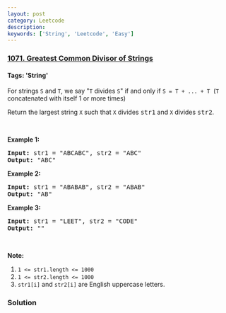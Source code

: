 ```yaml
---
layout: post
category: Leetcode
description: 
keywords: ['String', 'Leetcode', 'Easy']
---
```

### [1071. Greatest Common Divisor of Strings](https://leetcode.com/problems/greatest-common-divisor-of-strings)

#### Tags: 'String'

<div class="content__u3I1 question-content__JfgR"><div><p>For strings <code>S</code> and <code>T</code>, we say "<code>T</code> divides <code>S</code>" if and only if <code>S = T + ... + T</code>  (<code>T</code> concatenated with itself 1 or more times)</p>
<p>Return the largest string <code>X</code> such that <code>X</code> divides <font face="monospace">str1</font> and <code>X</code> divides <font face="monospace">str2</font>.</p>
<p> </p>
<p><strong>Example 1:</strong></p>
<pre><strong>Input: </strong>str1 = <span id="example-input-1-1">"ABCABC"</span>, str2 = <span id="example-input-1-2">"ABC"</span>
<strong>Output: </strong><span id="example-output-1">"ABC"</span>
</pre>
<p><strong>Example 2:</strong></p>
<pre><strong>Input: </strong>str1 = <span id="example-input-2-1">"ABABAB"</span>, str2 = <span id="example-input-2-2">"ABAB"</span>
<strong>Output: </strong><span id="example-output-2">"AB"</span>
</pre>
<p><strong>Example 3:</strong></p>
<pre><strong>Input: </strong>str1 = <span id="example-input-3-1">"LEET"</span>, str2 = <span id="example-input-3-2">"CODE"</span>
<strong>Output: </strong><span id="example-output-3">""</span>
</pre>
<p> </p>
<p><strong>Note:</strong></p>
<ol>
<li><code>1 &lt;= str1.length &lt;= 1000</code></li>
<li><code>1 &lt;= str2.length &lt;= 1000</code></li>
<li><code>str1[i]</code> and <code>str2[i]</code> are English uppercase letters.</li>
</ol>
</div></div>

### Solution
